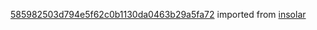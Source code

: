 [585982503d794e5f62c0b1130da0463b29a5fa72](https://github.com/insolar/insolar/commit/585982503d794e5f62c0b1130da0463b29a5fa72) imported from [insolar](https://github.com/insolar/insolar)
